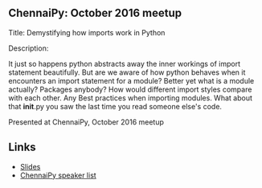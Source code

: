 ## ChennaiPy: October 2016 meetup

Title: Demystifying how imports work in Python

Description:

It just so happens python abstracts away the inner workings of import statement beautifully. But are we aware of 
how python behaves when it encounters an import statement for a module? Better yet what is a module actually? 
Packages anybody? How would different import styles compare with each other. Any Best practices when importing 
modules. What about that __init__.py you saw the last time you read someone else's code.

Presented at ChennaiPy, October 2016 meetup

## Links

- [Slides](https://speakerdeck.com/tasdikrahman/demystifying-how-imports-work-in-python)
- [ChennaiPy speaker list](http://www.meetup.com/Chennaipy/events/234639862/)

